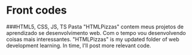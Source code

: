 # Front codes
###HTML5, CSS, JS, TS
Pasta "HTMLPizzas" contem meus projetos de aprendizado se desenvolvimento web.
Com o tempo vou desenvolvendo coisas mais interessantes.
 "HTMLPizzas" is my updated folder of web development learning. In time, I'll post more relevant code. 
